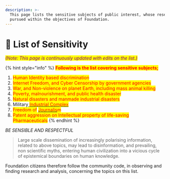 ```yaml
---
description: >-
  This page lists the sensitive subjects of public interest, whose research is
  pursued within the objectives of Foundation.
---
```


# 👊 List of Sensitivity

_<mark style="color:purple;">(Note: This page is continuously updated with edits on the list.)</mark>_

{% hint style="info" %}
<mark style="color:red;">**Following is the list covering sensitive subjects;**</mark>



1. <mark style="color:red;">Human Identity based discrimination</mark>
2. <mark style="color:red;">Internet Freedom, and Cyber Censorship by government agencies</mark>
3. <mark style="color:red;">War, and Non-violence on planet Earth, including mass animal killing</mark>&#x20;
4. <mark style="color:red;">Poverty, malnourishment, and public health disaster</mark>&#x20;
5. <mark style="color:red;">Natural disasters and manmade industrial disasters</mark>
6. Military[ <mark style="color:red;">Industrial Complex</mark>](https://en.wikipedia.org/wiki/Military%E2%80%93industrial\_complex)
7. <mark style="color:red;">Freedom of</mark> [<mark style="color:red;">Journalis</mark>](https://en.wikipedia.org/wiki/Journalism)<mark style="color:red;">m</mark>
8. <mark style="color:red;">Patent aggression on Intellectual property of life-saving Pharmaceuticals</mark>
{% endhint %}



_BE SENSIBLE AND RESPECTFUL_

> Large scale dissemination of increasingly polarising information, related to above topics, may lead to disinformation, and prevailing, non scientific myths, entering human civilization into a vicious cycle of epistemical boundaries on human knowledge.

Foundation citizens therefore follow the community code, in observing and finding research and analysis, concerning the topics on this list.
